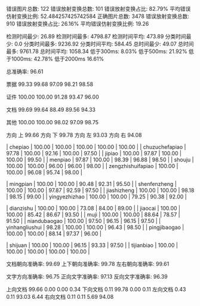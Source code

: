 错误图片总数: 122 错误放射变换总数: 101 错误放射变换占比: 82.79% 平均错误仿射变换比例: 52.484257425742584
正确图片总数: 3478 错误放射变换总数: 910 错误放射变换占比: 26.16% 平均错误仿射变换比例: 19.26

检测时间最少: 26.89 检测时间最多: 4798.87 检测时间平均: 473.89
分类时间最少: 0.0 分类时间最多: 9236.92 分类时间平均: 584.45
总时间最少: 49.07 总时间最多: 9761.78 总时间平均: 1058.34
低于300ms: 8.03% 低于500ms: 21.92% 低于1000ms: 42.78% 低于2000ms 16.61%

总准确率: 96.61 

票据
 99.33 99.68 97.09 98.21 98.58 

证件
 100.00 100.00 91.28 93.47 96.00 

文档
 99.69 99.64 88.49 89.56 94.33 

其他
 100.00 100.00 98.02 97.09 98.75 

方向 上  99.66 
方向 下  99.78 
方向 左  93.03 
方向 右  94.08 

| chepiao |  100.00 | 100.00 | 100.00 | 100.00 | 100.00 |
| chuzuchefapiao |  97.78 | 100.00 | 92.16 | 100.00 | 97.50 |
| jipiao |  100.00 | 97.87 | 100.00 | 100.00 | 99.50 |
| menpiao |  97.87 | 100.00 | 98.39 | 96.88 | 98.50 |
| shouju |  100.00 | 100.00 | 96.00 | 96.00 | 98.00 |
| zengzhishuifapiao |  100.00 | 100.00 | 96.08 | 95.74 | 98.00 |


| mingpian |  100.00 | 100.00 | 90.48 | 92.31 | 95.50 |
| shenfenzheng |  100.00 | 100.00 | 97.87 | 92.59 | 97.50 |
| jiashizheng |  100.00 | 100.00 | 98.18 | 98.15 | 99.00 |
| yingyezhizhao |  100.00 | 100.00 | 79.25 | 90.38 | 92.00 |


| dianzishu |  100.00 | 100.00 | 73.08 | 84.00 | 89.00 |
| jiaocai |  100.00 | 100.00 | 85.42 | 86.67 | 93.50 |
| muji |  100.00 | 100.00 | 88.64 | 78.57 | 91.50 |
| niandubaogao |  100.00 | 97.50 | 96.15 | 96.15 | 97.50 |
| yinhangliushui |  98.28 | 100.00 | 100.00 | 96.43 | 98.50 |
| pingjibaogao |  100.00 | 100.00 | 88.14 | 97.37 | 96.00 |


| shijuan |  100.00 | 100.00 | 96.15 | 93.33 | 97.50 |
| tijianbiao |  100.00 | 100.00 | 100.00 | 100.00 | 100.00 |

文档朝向准确率: 99.69
上下朝向准确率: 99.78
左右朝向准确率: 99.61

文字方向准确率: 96.75
正向文字准确率: 97.13
反向文字准确率: 96.39

上向文档 99.66 0.00 0.00 0.34
下向文档 0.11 99.78 0.00 0.11
左向文档 0.43 0.11 93.03 6.44
右向文档 0.11 0.11 5.69 94.08
